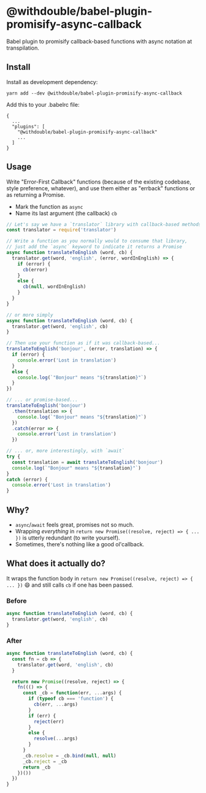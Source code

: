 # @withdouble/babel-plugin-promisify-async-callback

Babel plugin to promisify callback-based functions with async notation at transpilation.

## Install

Install as development dependency:

```
yarn add --dev @withdouble/babel-plugin-promisify-async-callback
```

Add this to your .babelrc file:

```
{
  ...
  "plugins": [
    "@withdouble/babel-plugin-promisify-async-callback"
    ...
  ]
}
```

## Usage

Write "Error-First Callback" functions (because of the existing codebase, style preference, whatever), and use them either as "errback" functions or as returning a Promise.
- Mark the function as `async`
- Name its last argument (the callback) `cb`

```js
// Let's say we have a `translator` library with callback-based methods
const translator = require('translator')

// Write a function as you normally would to consume that library,
// just add the `async` keyword to indicate it returns a Promise
async function translateToEnglish (word, cb) {
  translator.get(word, 'english', (error, wordInEnglish) => {
    if (error) {
      cb(error)
    }
    else {
      cb(null, wordInEnglish)
    }
  }
}

// or more simply
async function translateToEnglish (word, cb) {
  translator.get(word, 'english', cb)
}

// Then use your function as if it was callback-based...
translateToEnglish('bonjour', (error, translation) => {
  if (error) {
    console.error('Lost in translation')
  }
  else {
    console.log(`"Bonjour" means "${translation}"`)
  }
})

// ... or promise-based...
translateToEnglish('bonjour')
  .then(translation => {
    console.log(`"Bonjour" means "${translation}"`)
  })
  .catch(error => {
    console.error('Lost in translation')
  })

// ... or, more interestingly, with `await`
try {
  const translation = await translateToEnglish('bonjour')
  console.log(`"Bonjour" means "${translation}"`)
}
catch (error) {
  console.error('Lost in translation')
}
```

## Why?

- `async`/`await` feels great, promises not so much.
- Wrapping _everything_ in `return new Promise((resolve, reject) => { ... })` is utterly redundant (to write yourself).
- Sometimes, there's nothing like a good ol'callback.

## What does it actually do?

It wraps the function body in `return new Promise((resolve, reject) => { ... })` 😄
and still calls `cb` if one has been passed.

### Before

```js
async function translateToEnglish (word, cb) {
  translator.get(word, 'english', cb)
}
```

### After

```js
async function translateToEnglish (word, cb) {
  const fn = cb => {
    translator.get(word, 'english', cb)
  }

  return new Promise((resolve, reject) => {
    fn((() => {
      const _cb = function(err, ...args) {
        if (typeof cb === 'function') {
          cb(err, ...args)
        }
        if (err) {
          reject(err)
        }
        else {
          resolve(...args)
        }
      }
      _cb.resolve = _cb.bind(null, null)
      _cb.reject = _cb
      return _cb
    })())
  })
}
```
